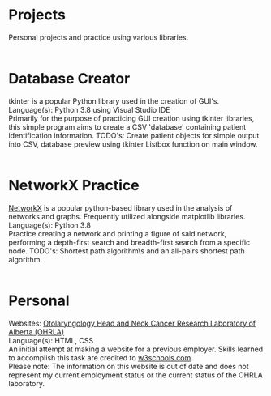 # Projects
Personal projects and practice using various libraries.<br>
<br>
# Database Creator
tkinter is a popular Python library used in the creation of GUI's.<br>
Language(s): Python 3.8 using Visual Studio IDE<br>
Primarily for the purpose of practicing GUI creation using tkinter libraries, this simple program aims to create a CSV 'database' containing patient identification information.
TODO's: Create patient objects for simple output into CSV, database preview using tkinter Listbox function on main window.<br>
<br>
# NetworkX Practice
<a href="https://networkx.github.io/">NetworkX</a> is a popular python-based library used in the analysis of networks and graphs. Frequently utilized alongside matplotlib libraries.<br>
Language(s): Python 3.8<br>
Practice creating a network and printing a figure of said network, performing a depth-first search and breadth-first search from a specific node. 
TODO's: Shortest path algorithm\s and an all-pairs shortest path algorithm.<br>
<br>
# Personal
Websites: <a href="https://htmlpreview.github.io/?https://github.com/cdlindsa/Projects/blob/master/Personal_Projects/Websites/OHRLA/home.htm">Otolaryngology Head and Neck Cancer Research Laboratory of Alberta (OHRLA)</a><br>
Language(s): HTML, CSS<br>
An initial attempt at making a website for a previous employer. Skills learned to accomplish this task are credited to <a href="https://www.w3schools.com/">w3schools.com</a>. <br>
Please note: The information on this website is out of date and does not represent my current employment status or the current status of the OHRLA laboratory.<br>
<br>
